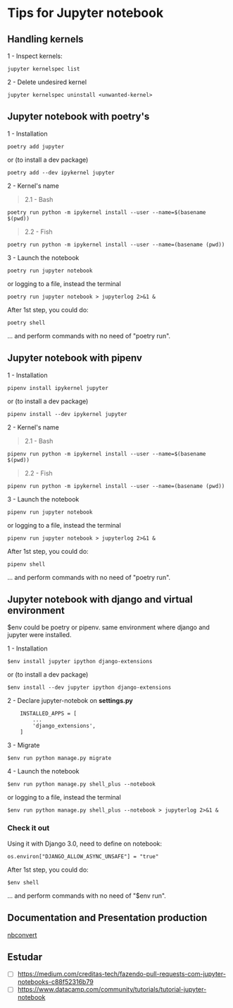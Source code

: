 # Tips for Jupyter notebook

## Handling kernels

1 - Inspect kernels:

    jupyter kernelspec list

2 - Delete undesired kernel

    jupyter kernelspec uninstall <unwanted-kernel>

## Jupyter notebook with poetry's

1 - Installation  

    poetry add jupyter 

or  (to install a dev package)  

    poetry add --dev ipykernel jupyter   

2 - Kernel's name  

> 2.1 - Bash
  
    poetry run python -m ipykernel install --user --name=$(basename $(pwd))
  
> 2.2 - Fish

    poetry run python -m ipykernel install --user --name=(basename (pwd))

3 - Launch the notebook  

    poetry run jupyter notebook

or logging to a file, instead the terminal  

    poetry run jupyter notebook > jupyterlog 2>&1 &

After 1st step, you could do:

    poetry shell

... and perform commands with no need of "poetry run".

## Jupyter notebook with pipenv

1 - Installation  

    pipenv install ipykernel jupyter 

or  (to install a dev package)  

    pipenv install --dev ipykernel jupyter   

2 - Kernel's name  

> 2.1 - Bash
  
    pipenv run python -m ipykernel install --user --name=$(basename $(pwd))
  
> 2.2 - Fish

    pipenv run python -m ipykernel install --user --name=(basename (pwd))

3 - Launch the notebook  

    pipenv run jupyter notebook

or logging to a file, instead the terminal  

    pipenv run jupyter notebook > jupyterlog 2>&1 &

After 1st step, you could do:

    pipenv shell

... and perform commands with no need of "poetry run".

## Jupyter notebook with django and virtual environment

$env could be poetry or pipenv. same environment where django and jupyter were installed.

1 - Installation  

    $env install jupyter ipython django-extensions  

or  (to install a dev package)

    $env install --dev jupyter ipython django-extensions     

2 - Declare jupyter-notebok on **settings.py**  

        INSTALLED_APPS = [
            ...
            'django_extensions',
        ]  

3 - Migrate  

    $env run python manage.py migrate

4 - Launch the notebook  

    $env run python manage.py shell_plus --notebook

or logging to a file, instead the terminal  

    $env run python manage.py shell_plus --notebook > jupyterlog 2>&1 &

### Check it out

Using it with Django 3.0, need to define on notebook:

    os.environ["DJANGO_ALLOW_ASYNC_UNSAFE"] = "true"

After 1st step, you could do:

    $env shell

... and perform commands with no need of "$env run".

## Documentation and Presentation production

[nbconvert](https://nbconvert.readthedocs.io)

## Estudar

* [ ] <https://medium.com/creditas-tech/fazendo-pull-requests-com-jupyter-notebooks-c88f52316b79>
* [ ] <https://www.datacamp.com/community/tutorials/tutorial-jupyter-notebook>
